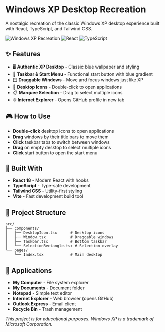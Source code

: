 # Windows XP Desktop Recreation

A nostalgic recreation of the classic Windows XP desktop experience built with React, TypeScript, and Tailwind CSS.

![Windows XP Recreation](https://img.shields.io/badge/Windows-XP-blue?style=flat-square&logo=windows)
![React](https://img.shields.io/badge/React-18-61DAFB?style=flat-square&logo=react)
![TypeScript](https://img.shields.io/badge/TypeScript-blue?style=flat-square&logo=typescript)

## ✨ Features

- 🖥️ **Authentic XP Desktop** - Classic blue wallpaper and styling
- 📱 **Taskbar & Start Menu** - Functional start button with blue gradient
- 🪟 **Draggable Windows** - Move and focus windows just like XP
- 🎯 **Desktop Icons** - Double-click to open applications
- 📋 **Marquee Selection** - Drag to select multiple icons
- 🌐 **Internet Explorer** - Opens GitHub profile in new tab



## 🎮 How to Use

- **Double-click** desktop icons to open applications
- **Drag** windows by their title bars to move them
- **Click** taskbar tabs to switch between windows
- **Drag** on empty desktop to select multiple icons
- **Click** start button to open the start menu

## 🔧 Built With

- **React 18** - Modern React with hooks
- **TypeScript** - Type-safe development
- **Tailwind CSS** - Utility-first styling
- **Vite** - Fast development build tool

## 📂 Project Structure

```
src/
├── components/
│   ├── DesktopIcon.tsx      # Desktop icons
│   ├── Window.tsx           # Draggable windows
│   ├── Taskbar.tsx          # Bottom taskbar
│   └── SelectionRectangle.tsx # Selection overlay
└── pages/
    └── Index.tsx            # Main desktop
```

## 🎨 Applications

- **My Computer** - File system explorer
- **My Documents** - Document folder
- **Notepad** - Simple text editor
- **Internet Explorer** - Web browser (opens GitHub)
- **Outlook Express** - Email client
- **Recycle Bin** - Trash management


*This project is for educational purposes. Windows XP is a trademark of Microsoft Corporation.*